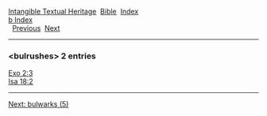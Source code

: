 [Intangible Textual Heritage](../../index)  [Bible](../index) 
[Index](index)   
[b Index](_b_)  
  [Previous](c01766)  [Next](c01768) 

------------------------------------------------------------------------

### &lt;bulrushes&gt; 2 entries

[Exo 2:3](../kjv/exo002.htm#003)  
[Isa 18:2](../kjv/isa018.htm#002)  

------------------------------------------------------------------------

[Next: bulwarks (5)](c01768)
